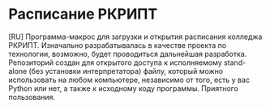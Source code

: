 # Расписание РКРИПТ
[RU] Программа-макрос для загрузки и открытия расписания колледжа РКРИПТ.
Изначально разрабатывалась в качестве проекта по технологии, возможно, будет проводиться дальнейшая разработка.
Репозиторий создан для открытого доступа к исполняемому stand-alone (без установки интерпретатора) файлу, который можно использовать на любом компьютере, независимо от того, есть у вас Python или нет, а также к исходному коду программы. Приятного пользования.
